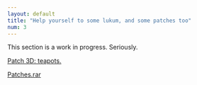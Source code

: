 ```yaml
---
layout: default
title: "Help yourself to some lukum, and some patches too"
num: 3
---
```


This section is a work in progress. Seriously.


[Patch 3D: teapots.](assets/teapot.v4p)

[Patches.rar](assets/PATCHES.rar)


